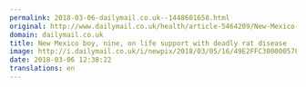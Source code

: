 ```yaml
---
permalink: 2018-03-06-dailymail.co.uk--1448601658.html
original: http://www.dailymail.co.uk/health/article-5464209/New-Mexico-boy-9-diagnosed-deadly-rodent-carried-Hantavirus.html?ITO=1490&ns_mchannel=rss&ns_campaign=1490
domain: dailymail.co.uk
title: New Mexico boy, nine, on life support with deadly rat disease
image: http://i.dailymail.co.uk/i/newpix/2018/03/05/16/49E2FFC300000578-0-image-a-4_1520266813778.jpg
date: 2018-03-06 12:38:22
translations: en
---
```


